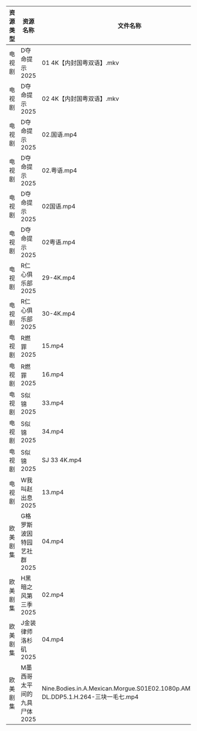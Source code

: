 | 资源类型 | 资源名称             | 文件名称                                                                            | 分享链接                                 | 更新时间                |
| ---- | ---------------- | ------------------------------------------------------------------------------- | ------------------------------------ | ------------------- |
| 电视剧  | D夺命提示2025        | 01 4K【内封国粤双语】.mkv                                                               | https://pan.quark.cn/s/cc8dcf2ceaed  | 2025-03-18 21:22:11 |
| 电视剧  | D夺命提示2025        | 02 4K【内封国粤双语】.mkv                                                               | https://pan.quark.cn/s/cc8dcf2ceaed  | 2025-03-18 21:22:07 |
| 电视剧  | D夺命提示2025        | 02.国语.mp4                                                                       | https://www.alipan.com/s/CCfHY9N4QyX | 2025-03-18 21:05:30 |
| 电视剧  | D夺命提示2025        | 02.粤语.mp4                                                                       | https://www.alipan.com/s/CCfHY9N4QyX | 2025-03-18 21:05:30 |
| 电视剧  | D夺命提示2025        | 02国语.mp4                                                                        | https://pan.quark.cn/s/cc8dcf2ceaed  | 2025-03-18 21:22:18 |
| 电视剧  | D夺命提示2025        | 02粤语.mp4                                                                        | https://pan.quark.cn/s/cc8dcf2ceaed  | 2025-03-18 21:22:14 |
| 电视剧  | R仁心俱乐部2025       | 29-4K.mp4                                                                       | https://pan.quark.cn/s/d6cfecc01934  | 2025-03-18 21:26:37 |
| 电视剧  | R仁心俱乐部2025       | 30-4K.mp4                                                                       | https://pan.quark.cn/s/d6cfecc01934  | 2025-03-18 21:26:33 |
| 电视剧  | R燃罪2025          | 15.mp4                                                                          | https://www.alipan.com/s/R1VTj12mT2c | 2025-03-18 19:07:18 |
| 电视剧  | R燃罪2025          | 16.mp4                                                                          | https://www.alipan.com/s/R1VTj12mT2c | 2025-03-18 19:07:17 |
| 电视剧  | S似锦2025          | 33.mp4                                                                          | https://www.alipan.com/s/VMdivamJ5t3 | 2025-03-18 00:07:02 |
| 电视剧  | S似锦2025          | 34.mp4                                                                          | https://pan.quark.cn/s/cf8adb75bbfb  | 2025-03-18 21:26:43 |
| 电视剧  | S似锦2025          | SJ 33 4K.mp4                                                                    | https://pan.quark.cn/s/cf8adb75bbfb  | 2025-03-18 21:26:46 |
| 电视剧  | W我叫赵出息2025       | 13.mp4                                                                          | https://www.alipan.com/s/eJE8EhtETs6 | 2025-03-18 19:07:31 |
| 欧美剧集 | G格罗斯波因特园艺社群2025  | 04.mp4                                                                          | https://pan.quark.cn/s/9b9b6a68a5a2  | 2025-03-18 16:22:32 |
| 欧美剧集 | H黑暗之风第三季2025     | 02.mp4                                                                          | https://pan.quark.cn/s/d46a5be6d438  | 2025-03-18 16:23:27 |
| 欧美剧集 | J金装律师洛杉矶2025     | 04.mp4                                                                          | https://pan.quark.cn/s/e3a2537f5ada  | 2025-03-18 01:24:00 |
| 欧美剧集 | M墨西哥太平间的九具尸体2025 | Nine.Bodies.in.A.Mexican.Morgue.S01E02.1080p.AMZN.WEB-DL.DDP5.1.H.264-三块一毛七.mp4 | https://pan.quark.cn/s/0859e6171b16  | 2025-03-18 16:24:34 |
